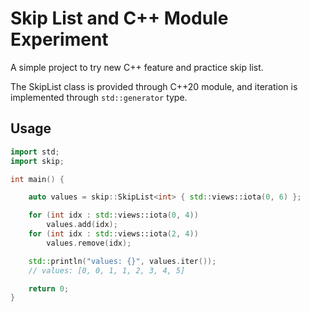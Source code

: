 # Skip List and C++ Module Experiment

A simple project to try new C++ feature and practice skip list.

The SkipList class is provided through C++20 module, and iteration is
implemented through `std::generator` type.

## Usage

```cpp
import std;
import skip;

int main() {

    auto values = skip::SkipList<int> { std::views::iota(0, 6) };

    for (int idx : std::views::iota(0, 4))
        values.add(idx);
    for (int idx : std::views::iota(2, 4))
        values.remove(idx);

    std::println("values: {}", values.iter());
    // values: [0, 0, 1, 1, 2, 3, 4, 5]

    return 0;
}
```
